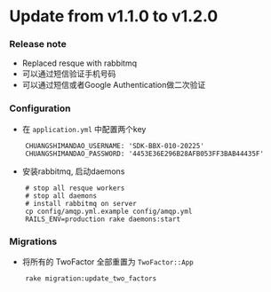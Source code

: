 Update from v1.1.0 to v1.2.0
===

### Release note

- Replaced resque with rabbitmq
- 可以通过短信验证手机号码
- 可以通过短信或者Google Authentication做二次验证

### Configuration

- 在 `application.yml` 中配置两个key

```
    CHUANGSHIMANDAO_USERNAME: 'SDK-BBX-010-20225'
    CHUANGSHIMANDAO_PASSWORD: '4453E36E296B28AFB053FF3BAB44435F'
```

- 安装rabbitmq, 启动daemons

```
    # stop all resque workers
    # stop all daemons
    # install rabbitmq on server
    cp config/amqp.yml.example config/amqp.yml
    RAILS_ENV=production rake daemons:start
```

### Migrations

- 将所有的 TwoFactor 全部重置为 `TwoFactor::App`

```
    rake migration:update_two_factors
```
